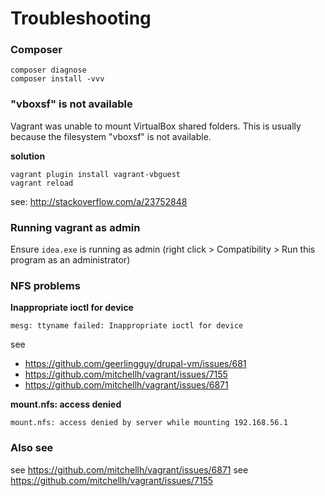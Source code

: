 # Troubleshooting



### Composer

```
composer diagnose
composer install -vvv

```



### "vboxsf" is not available

Vagrant was unable to mount VirtualBox shared folders. This is usually
because the filesystem "vboxsf" is not available.

**solution**
```
vagrant plugin install vagrant-vbguest
vagrant reload
```


see: http://stackoverflow.com/a/23752848


### Running vagrant as admin

Ensure `idea.exe` is running as admin (right click > Compatibility > Run this program as an administrator) 



### NFS problems

**Inappropriate ioctl for device**
```
mesg: ttyname failed: Inappropriate ioctl for device
```
see 
- https://github.com/geerlingguy/drupal-vm/issues/681
- https://github.com/mitchellh/vagrant/issues/7155
- https://github.com/mitchellh/vagrant/issues/6871


**mount.nfs: access denied**
```
mount.nfs: access denied by server while mounting 192.168.56.1
```


### Also see

see https://github.com/mitchellh/vagrant/issues/6871
see https://github.com/mitchellh/vagrant/issues/7155
